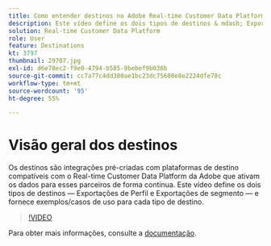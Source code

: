 ```yaml
---
title: Como entender destinos no Adobe Real-time Customer Data Platform (RTCDP)
description: Este vídeo define os dois tipos de destinos & mdash; Exportações de perfil e Exportações e mdash de segmento; e fornece exemplos/casos de uso para cada tipo de destino.
solution: Real-time Customer Data Platform
role: User
feature: Destinations
kt: 3797
thumbnail: 29707.jpg
exl-id: d6e78ec2-f9e0-4794-b585-9bebef9b036b
source-git-commit: cc7a77c4dd380ae1bc23dc75608e8e2224dfe78c
workflow-type: tm+mt
source-wordcount: '95'
ht-degree: 55%

---
```


# Visão geral dos destinos

Os destinos são integrações pré-criadas com plataformas de destino compatíveis com o Real-time Customer Data Platform da Adobe que ativam os dados para esses parceiros de forma contínua. Este vídeo define os dois tipos de destinos — Exportações de Perfil e Exportações de segmento — e fornece exemplos/casos de uso para cada tipo de destino.

>[!VIDEO](https://video.tv.adobe.com/v/29707?quality=12&learn=on)

Para obter mais informações, consulte a [documentação](https://experienceleague.adobe.com/docs/experience-platform/rtcdp/destinations/destinations-overview.html).

